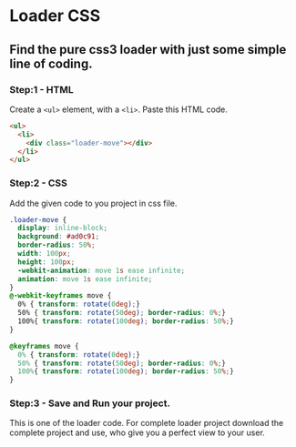 # Loader CSS
## Find the pure css3 loader with just some simple line of coding.

### Step:1 -  HTML

Create a `<ul>` element, with a `<li>`. Paste this HTML code.

```html
<ul>
  <li>
    <div class="loader-move"></div>
  </li>
</ul>
```


### Step:2 - CSS

Add the given code to you project in css file.

```css
.loader-move {
  display: inline-block;
  background: #ad0c91;
  border-radius: 50%;  
  width: 100px;
  height: 100px;
  -webkit-animation: move 1s ease infinite;
  animation: move 1s ease infinite;
}
@-webkit-keyframes move {
  0% { transform: rotate(0deg);}
  50% { transform: rotate(50deg); border-radius: 0%;}
  100%{ transform: rotate(100deg); border-radius: 50%;}
}

@keyframes move {
  0% { transform: rotate(0deg);}
  50% { transform: rotate(50deg); border-radius: 0%;}
  100%{ transform: rotate(100deg); border-radius: 50%;}
}

```

### Step:3 - Save and Run your project.

This is one of the loader code. For complete loader project download the complete project and use, who give you a perfect view to your user.
